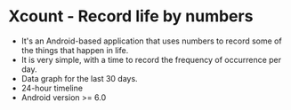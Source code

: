 # Xcount - Record life by numbers
* It's an Android-based application that uses numbers to record some of the things that happen in life.
* It is very simple, with a time to record the frequency of occurrence per day.
* Data graph for the last 30 days.
* 24-hour timeline
* Android version >= 6.0
